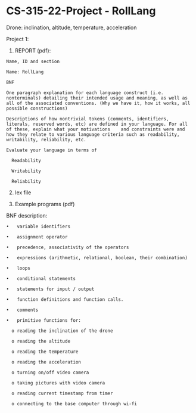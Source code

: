 # CS-315-22-Project - RollLang

Drone:  inclination, altitude, temperature, acceleration 

Project 1:

  1. REPORT (pdf):

    Name, ID and section
    
    Name: RollLang

    BNF

    One paragraph explanation for each language construct (i.e. nonterminals) detailing their intended usage and meaning, as well as all of the associated conventions. (Why we have it, how it works, all possible constructions)

    Descriptions of how nontrivial tokens (comments, identifiers, literals, reserved words, etc) are defined in your language. For all of these, explain what your motivations    and constraints were and how they relate to various language criteria such as readability, writability, reliability, etc.

    Evaluate your language in terms of

      Readability

      Writability

      Reliability

  2. lex file
  
  3. Example programs (pdf)
  

  BNF description:

    •	variable identifiers

    •	assignment operator

    •	precedence, associativity of the operators

    •	expressions (arithmetic, relational, boolean, their combination)

    •	loops

    •	conditional statements

    •	statements for input / output

    •	function definitions and function calls.

    •	comments

    •	primitive functions for:

      o	reading the inclination of the drone 

      o	reading the altitude 

      o	reading the temperature

      o	reading the acceleration

      o	turning on/off video camera

      o	taking pictures with video camera

      o	reading current timestamp from timer
     
      o connecting to the base computer through wi-fi
